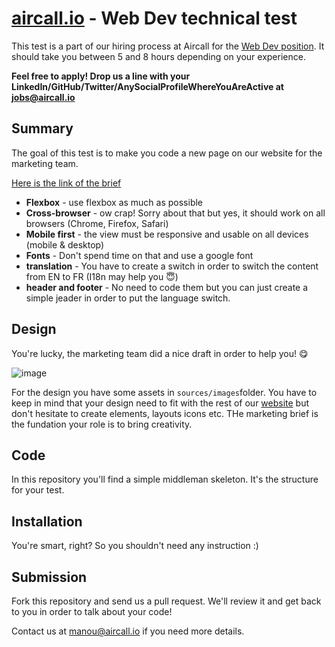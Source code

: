 # [aircall.io](https://aircall.io) - Web Dev technical test

This test is a part of our hiring process at Aircall for the [Web Dev position](https://www.welcometothejungle.co/companies/aircall/jobs/web-developer-junior_paris). It should take you between 5 and 8 hours depending on your experience.

**Feel free to apply! Drop us a line with your LinkedIn/GitHub/Twitter/AnySocialProfileWhereYouAreActive at jobs@aircall.io**


## Summary

The goal of this test is to make you code a new page on our website for the marketing team.

[Here is the link of the brief](https://docs.google.com/document/d/1Y-yKaza1ckRvZUuf7CsPRJaO-yEW9F0oqBc7M8j1BUE/edit?usp=sharing)


- **Flexbox** - use flexbox as much as possible
- **Cross-browser** - ow crap! Sorry about that but yes, it should work on all browsers (Chrome, Firefox, Safari)
- **Mobile first** - the view must be responsive and usable on all devices (mobile & desktop)
- **Fonts** - Don't spend time on that and use a google font
- **translation** - You have to create a switch in order to switch the content from EN to FR (I18n may help you 😇)
- **header and footer** - No need to code them but you can just create a simple jeader in order to put the language switch.


## Design

You're lucky, the marketing team did a nice draft in order to help you! 😋

![image](https://user-images.githubusercontent.com/19815229/37107703-5e12eaea-2235-11e8-8a67-e748e5e6690d.png)

For the design you have some assets in `sources/images`folder.
You have to keep in mind that your design need to fit with the rest of our [website](https://aircall.io) but don't hesitate to create elements, layouts icons etc. THe marketing brief is the fundation your role is to bring creativity.



## Code

In this repository you'll find a simple middleman skeleton. It's the structure for your test.


## Installation

You're smart, right? So you shouldn't need any instruction :)


## Submission

Fork this repository and send us a pull request. We'll review it and get back to you in order to talk about your code!

Contact us at manou@aircall.io if you need more details.
